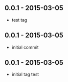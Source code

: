 ## 0.0.1 - 2015-03-05
 * test tag

## 0.0.1 - 2015-03-05
 * initial commit

## 0.0.1 - 2015-03-05
 * initial tag test

